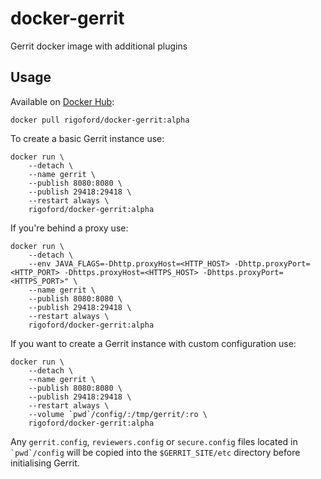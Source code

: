 # docker-gerrit

Gerrit docker image with additional plugins

## Usage

Available on [Docker Hub](https://hub.docker.com/r/rigoford/docker-gerrit/):

```
docker pull rigoford/docker-gerrit:alpha
```

To create a basic Gerrit instance use:

```
docker run \
    --detach \
    --name gerrit \
    --publish 8080:8080 \
    --publish 29418:29418 \
    --restart always \
    rigoford/docker-gerrit:alpha
```

If you're behind a proxy use:

```
docker run \
    --detach \
    --env JAVA_FLAGS=-Dhttp.proxyHost=<HTTP_HOST> -Dhttp.proxyPort=<HTTP_PORT> -Dhttps.proxyHost=<HTTPS_HOST> -Dhttps.proxyPort=<HTTPS_PORT>" \
    --name gerrit \
    --publish 8080:8080 \
    --publish 29418:29418 \
    --restart always \
    rigoford/docker-gerrit:alpha
```

If you want to create a Gerrit instance with custom configuration use:

```
docker run \
    --detach \
    --name gerrit \
    --publish 8080:8080 \
    --publish 29418:29418 \
    --restart always \
    --volume `pwd`/config/:/tmp/gerrit/:ro \
    rigoford/docker-gerrit:alpha
```

Any `gerrit.config`, `reviewers.config` or `secure.config` files located in ``` `pwd`/config``` will be copied into the `$GERRIT_SITE/etc` directory before initialising Gerrit.
